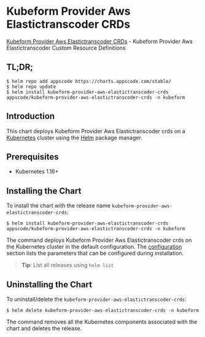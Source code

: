 # Kubeform Provider Aws Elastictranscoder CRDs

[Kubeform Provider Aws Elastictranscoder CRDs](https://github.com/kubeform) - Kubeform Provider Aws Elastictranscoder Custom Resource Definitions

## TL;DR;

```console
$ helm repo add appscode https://charts.appscode.com/stable/
$ helm repo update
$ helm install kubeform-provider-aws-elastictranscoder-crds appscode/kubeform-provider-aws-elastictranscoder-crds -n kubeform
```

## Introduction

This chart deploys Kubeform Provider Aws Elastictranscoder crds on a [Kubernetes](http://kubernetes.io) cluster using the [Helm](https://helm.sh) package manager.

## Prerequisites

- Kubernetes 1.16+

## Installing the Chart

To install the chart with the release name `kubeform-provider-aws-elastictranscoder-crds`:

```console
$ helm install kubeform-provider-aws-elastictranscoder-crds appscode/kubeform-provider-aws-elastictranscoder-crds -n kubeform
```

The command deploys Kubeform Provider Aws Elastictranscoder crds on the Kubernetes cluster in the default configuration. The [configuration](#configuration) section lists the parameters that can be configured during installation.

> **Tip**: List all releases using `helm list`

## Uninstalling the Chart

To uninstall/delete the `kubeform-provider-aws-elastictranscoder-crds`:

```console
$ helm delete kubeform-provider-aws-elastictranscoder-crds -n kubeform
```

The command removes all the Kubernetes components associated with the chart and deletes the release.


